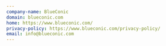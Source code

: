 ```yaml
---
company-name: BlueConic
domain: blueconic.com
home: https://www.blueconic.com/
privacy-policy: https://www.blueconic.com/privacy-policy/
email: info@blueconic.com
---
```




